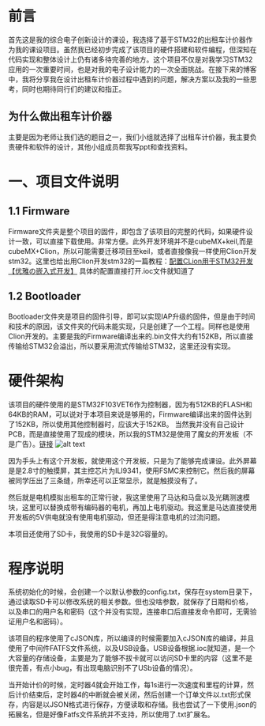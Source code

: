 # 前言
首先这是我的综合电子创新设计的课设，我选择了基于STM32的出租车计价器作为我的课设项目。虽然我已经初步完成了该项目的硬件搭建和软件编程，但深知在代码实现和整体设计上仍有诸多待完善的地方。这个项目不仅是对我学习STM32应用的一次重要时间，也是对我的电子设计能力的一次全面挑战。在接下来的博客中，我将分享我在设计出租车计价器过程中遇到的问题，解决方案以及我的一些思考，同时也期待同行们的建议和指正。

## 为什么做出租车计价器
主要是因为老师让我们选的题目之一，我们小组就选择了出租车计价器，我主要负责硬件和软件的设计，其他小组成员帮我写ppt和查找资料。

# 一、项目文件说明
## 1.1 Firmware
Firmware文件夹是整个项目的固件，即包含了该项目的完整的代码，如果硬件设计一致，可以直接下载使用。非常方便。此外开发环境并不是cubeMX+keil,而是cubeMX+Clion，所以可能需要迁移项目至keil，或者直接像我一样使用Clion开发stm32。这里也给出用Clion开发stm32的一篇教程：[配置CLion用于STM32开发【优雅の嵌入式开发】](https://zhuanlan.zhihu.com/p/145801160)
具体的配置直接打开.ioc文件就知道了

## 1.2 Bootloader
Bootloader文件夹是项目的固件引导，即可以实现IAP升级的固件，但是由于时间和技术的原因，该文件夹的代码未能实现，只是创建了一个工程。同样也是使用Clion开发的。主要是我的Firmware编译出来的.bin文件大约有152KB，所以直接传输给STM32会溢出，所以要采用流式传输给STM32，这里还没有实现。

# 硬件架构
该项目的硬件使用的是STM32F103VET6作为控制器，因为有512KB的FLASH和64KB的RAM，可以说对于本项目来说是够用的，Firmware编译出来的固件达到了152KB，所以使用其他控制器时，应该大于152KB。
当然我并没有自己设计PCB，而是直接使用了现成的模块，所以我的STM32是使用了魔女的开发板（不是广告）。[链接](https://item.taobao.com/item.htm?id=665365360620&spm=a1z10.1-c-s.w4004-23093508104.7.776f5c0eRfbjRn&skuId=4969448682317)
![alt text](https://cdn.jsdelivr.net/gh/LittleFengSir/fengsir-imgs/image-1.png)

因为手头上有这个开发板，就使用这个开发板，只是为了能够完成课设。此外屏幕是是2.8寸的触摸屏，其主控芯片为ILI9341，使用FSMC来控制它。然后我的屏幕被同学压出了三条缝，所幸还可以正常显示，就是触摸没有了。

然后就是电机模拟出租车的正常行驶，我这里使用了马达和马盘以及光耦测速模块，这里可以替换成带有编码器的电机，再加上电机驱动。我这里是马达直接使用开发板的5V供电就没有使用电机驱动，但还是得注意电机的过流问题。

本项目还使用了SD卡，我使用的SD卡是32G容量的。

# 程序说明
系统初始化的时候，会创建一个以默认参数的config.txt，保存在system目录下，通过读取SD卡可以修改系统的相关参数。但也没啥参数，就保存了日期和价格，以及串口的用户名和密码（这个并没有实现，连接串口后直接发命令即可，无需验证用户名和密码）。

该项目的程序使用了cJSON库，所以编译的时候需要加入cJSON库的编译，并且使用了中间件FATFS文件系统，以及USB设备。USB设备根据.ioc就知道，是一个大容量的存储设备，主要是为了能够不拔卡就可以访问SD卡里的内容（这里不是很完善，有点小bug，有出现电脑识别不了USb设备的情况）。

当开始计价的时候，定时器4就会开始工作，每1s进行一次速度和里程的计算，然后计价结束后，定时器4的中断就会被关闭，然后创建一个订单文件以.txt形式保存，内容是以JSON格式进行保存，方便读取和存储。我也尝试了一下使用.json的拓展名，但是好像Fatfs文件系统并不支持，所以使用了.txt扩展名。
